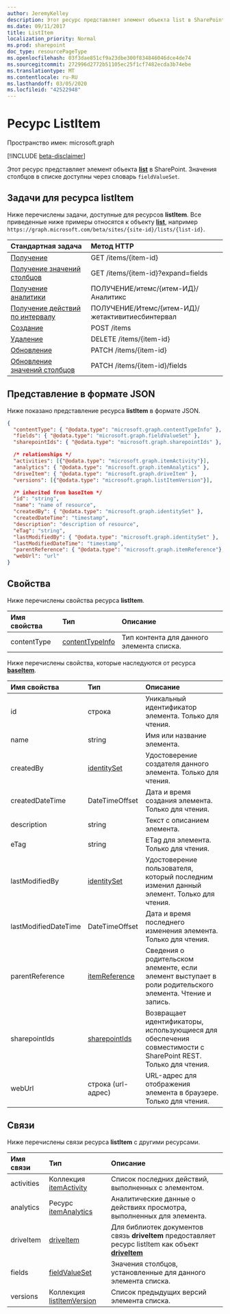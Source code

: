 ```yaml
---
author: JeremyKelley
description: Этот ресурс представляет элемент объекта list в SharePoint.
ms.date: 09/11/2017
title: ListItem
localization_priority: Normal
ms.prod: sharepoint
doc_type: resourcePageType
ms.openlocfilehash: 03f3dae851cf9a23dbe300f834846046dce4de74
ms.sourcegitcommit: 272996d2772b51105ec25f1cf7482ecda3b74ebe
ms.translationtype: MT
ms.contentlocale: ru-RU
ms.lasthandoff: 03/05/2020
ms.locfileid: "42522948"
---
```

# <a name="listitem-resource"></a>Ресурс ListItem

Пространство имен: microsoft.graph

[!INCLUDE [beta-disclaimer](../../includes/beta-disclaimer.md)]

Этот ресурс представляет элемент объекта **[list][]** в SharePoint.
Значения столбцов в списке доступны через словарь `fieldValueSet`.

## <a name="tasks-on-a-listitem"></a>Задачи для ресурса listItem

Ниже перечислены задачи, доступные для ресурсов **listItem**.
Все приведенные ниже примеры относятся к объекту **[list][]**, например `https://graph.microsoft.com/beta/sites/{site-id}/lists/{list-id}`.

| Стандартная задача                    | Метод HTTP
|:-------------------------------|:------------------------
| [Получение][]                        | GET /items/{item-id}
| [Получение значений столбцов][Получение]       | GET /items/{item-id}?expand=fields
| [Получение аналитики][]              | ПОЛУЧЕНИЕ/итемс/{итем-ИД}/Аналитикс
| [Получение действий по интервалу][] | ПОЛУЧЕНИЕ/Итемс/{итем-ИД}/жетактивитиесбинтервал
| [Создание][]                     | POST /items
| [Удаление][]                     | DELETE /items/{item-id}
| [Обновление][]                     | PATCH /items/{item-id}
| [Обновление значений столбцов][Обновление] | PATCH /items/{item-id}/fields

[Получение]: ../api/listitem-get.md
[Получение аналитики]: ../api/itemanalytics-get.md
[Получение действий по интервалу]: ../api/itemactivity-getbyinterval.md
[Создание]: ../api/listitem-create.md
[Удаление]: ../api/listitem-delete.md
[Обновление]: ../api/listitem-update.md

## <a name="json-representation"></a>Представление в формате JSON

Ниже показано представление ресурса **listItem** в формате JSON.

<!--{
  "blockType": "resource",
  "keyProperty": "id",
  "baseType": "microsoft.graph.baseItem",
  "@odata.type": "microsoft.graph.listItem"
}-->

```json
{
  "contentType": { "@odata.type": "microsoft.graph.contentTypeInfo" },
  "fields": { "@odata.type": "microsoft.graph.fieldValueSet" },
  "sharepointIds": { "@odata.type": "microsoft.graph.sharepointIds" },

  /* relationships */
  "activities": [{"@odata.type": "microsoft.graph.itemActivity"}],
  "analytics": { "@odata.type": "microsoft.graph.itemAnalytics" },
  "driveItem": { "@odata.type": "microsoft.graph.driveItem" },
  "versions": [{"@odata.type": "microsoft.graph.listItemVersion"}],

  /* inherited from baseItem */
  "id": "string",
  "name": "name of resource",
  "createdBy": { "@odata.type": "microsoft.graph.identitySet" },
  "createdDateTime": "timestamp",
  "description": "description of resource",
  "eTag": "string",
  "lastModifiedBy": { "@odata.type": "microsoft.graph.identitySet" },
  "lastModifiedDateTime": "timestamp",
  "parentReference": { "@odata.type": "microsoft.graph.itemReference"},
  "webUrl": "url"
}
```

## <a name="properties"></a>Свойства

Ниже перечислены свойства ресурса **listItem**.

| Имя свойства | Тип                | Описание
|:--------------|:--------------------|:-------------------------------
| contentType   | [contentTypeInfo][] | Тип контента для данного элемента списка.

Ниже перечислены свойства, которые наследуются от ресурса **[baseItem][]**.

| Имя свойства        | Тип              | Описание
|:---------------------|:------------------|:----------------------------------
| id                   | строка            | Уникальный идентификатор элемента. Только для чтения.
| name                 | string            | Имя или название элемента.
| createdBy            | [identitySet][]   | Удостоверение создателя данного элемента. Только для чтения.
| createdDateTime      | DateTimeOffset    | Дата и время создания элемента. Только для чтения.
| description          | string            | Текст с описанием элемента.
| eTag                 | string            | ETag для элемента. Только для чтения.                                                          |
| lastModifiedBy       | [identitySet][]   | Удостоверение пользователя, который последним изменил данный элемент. Только для чтения.
| lastModifiedDateTime | DateTimeOffset    | Дата и время последнего изменения элемента. Только для чтения.
| parentReference      | [itemReference][] | Сведения о родительском элементе, если элемент выступает в роли родительского элемента. Чтение и запись.
| sharepointIds        | [sharepointIds][] | Возвращает идентификаторы, использующиеся для обеспечения совместимости с SharePoint REST. Только для чтения.
| webUrl               | строка (url-адрес)      | URL-адрес для отображения элемента в браузере. Только для чтения.

## <a name="relationships"></a>Связи

 Ниже перечислены связи ресурса **listItem** с другими ресурсами.

| Имя связи | Тип                           | Описание
|:------------------|:-------------------------------|:-------------------------------
| activities        | Коллекция [itemActivity][]    | Список последних действий, выполненных с элементом.
| analytics         | Ресурс [itemAnalytics][]     | Аналитические данные о действиях просмотра, выполненных для элемента.
| driveItem         | [driveItem][]                  | Для библиотек документов связь **driveItem** предоставляет ресурс listItem как объект **[driveItem][]**
| fields            | [fieldValueSet][]              | Значения столбцов, установленные для данного элемента списка.
| versions          | Коллекция [listItemVersion][] | Список предыдущих версий элемента списка.

[baseItem]: baseitem.md
[contentTypeInfo]: contenttypeinfo.md
[driveItem]: driveitem.md
[fieldValueSet]: fieldvalueset.md
[identitySet]: identityset.md
[itemActivity]: itemactivity.md
[itemAnalytics]: itemanalytics.md
[itemReference]: itemreference.md
[list]: list.md
[listItemVersion]: listitemversion.md
[sharepointIds]: sharepointids.md

<!--
{
  "type": "#page.annotation",
  "description": "",
  "keywords": "",
  "section": "documentation",
  "tocPath": "Resources/ListItem",
  "tocBookmarks": {
    "ListItem": "#"
  },
  "suppressions": []
}
-->
